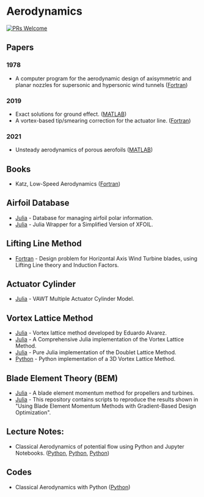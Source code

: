 # Aerodynamics

[![PRs Welcome](https://img.shields.io/badge/PRs-welcome-brightgreen.svg?style=flat-square)](http://makeapullrequest.com)



## Papers

### 1978
* A computer program for the aerodynamic design of axisymmetric and planar nozzles for supersonic and hypersonic wind tunnels ([Fortran](https://github.com/aldorona/contur))

### 2019
* Exact solutions for ground effect. ([MATLAB](https://github.com/baddoo/ground-effect))
* A vortex-based tip/smearing correction for the actuator line. ([Fortran](https://github.com/AlexMeyerForstingDTU/Actuator-Line-Smearing-Correction))

### 2021
* Unsteady aerodynamics of porous aerofoils ([MATLAB](https://github.com/baddoo/unsteady-porous-aerofoils))

## Books
* Katz, Low-Speed Aerodynamics ([Fortran](https://github.com/cibinjoseph/KatzPlotkin))

## Airfoil Database
* [Julia](https://github.com/byuflowlab/AirfoilDatabase.jl) - Database for managing airfoil polar information.
* [Julia](https://github.com/byuflowlab/Xfoil.jl) - Julia Wrapper for a Simplified Version of XFOIL.

## Lifting Line Method
* [Fortran](https://github.com/ogniandantchev/llopt-hawt) - Design problem for Horizontal Axis Wind Turbine blades, using Lifting Line theory and Induction Factors.


## Actuator Cylinder
* [Julia](https://github.com/byuflowlab/vawt-ac) - VAWT Multiple Actuator Cylinder Model.


## Vortex Lattice Method
* [Julia](https://github.com/byuflowlab/FLOWVLM) - Vortex lattice method developed by Eduardo Alvarez.
* [Julia](https://github.com/byuflowlab/VLM.jl) - A Comprehensive Julia implementation of the Vortex Lattice Method.
* [Julia](https://github.com/byuflowlab/DLM.jl) - Pure Julia implementation of the Doublet Lattice Method.
* [Python](https://github.com/ggruszczynski/pyVLM) - Python implementation of a 3D Vortex Lattice Method.


## Blade Element Theory (BEM)
* [Julia](https://github.com/byuflowlab/CCBlade.jl) - A blade element momentum method for propellers and turbines.
* [Julia](https://github.com/byuflowlab/ning2020-bem) - This repository contains scripts to reproduce the results shown in "Using Blade Element Momentum Methods with Gradient-Based Design Optimization".


## Lecture Notes:
*  Classical Aerodynamics of potential flow using Python and Jupyter Notebooks. ([Python](https://github.com/barbagroup/AeroPython), [Python](https://github.com/barbagroup/AeroPython-studentprojects2017), [Python](https://github.com/barbagroup/AeroPython-studentprojects2015))

## Codes
* Classical Aerodynamics with Python ([Python](https://github.com/barbagroup/AeroPython))